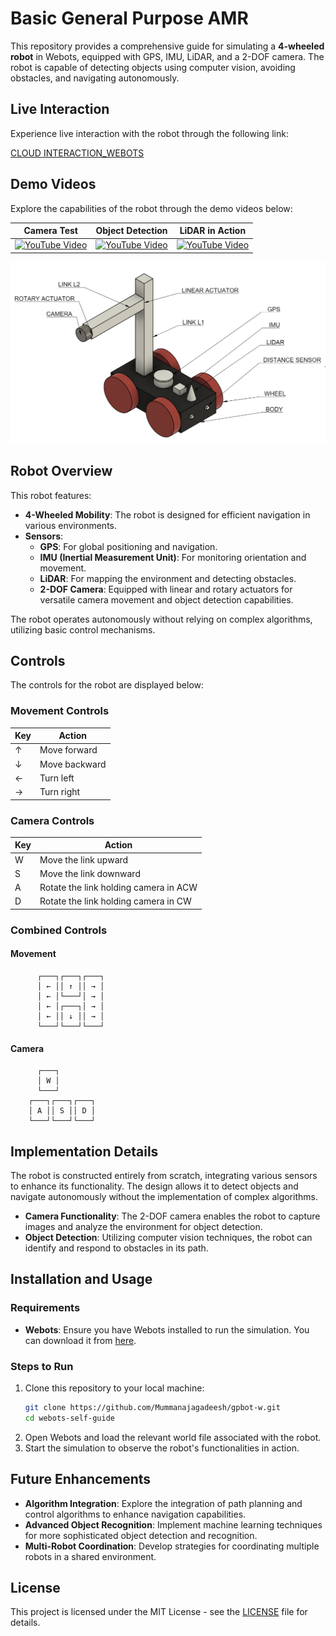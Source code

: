 # Basic General Purpose AMR

This repository provides a comprehensive guide for simulating a **4-wheeled robot** in Webots, equipped with GPS, IMU, LiDAR, and a 2-DOF camera. The robot is capable of detecting objects using computer vision, avoiding obstacles, and navigating autonomously.

## Live Interaction

Experience live interaction with the robot through the following link:

[CLOUD INTERACTION_WEBOTS](https://webots.cloud/ScKiz83?upload=webots)


## Demo Videos

Explore the capabilities of the robot through the demo videos below:

| Camera Test | Object Detection | LiDAR in Action |
|-------------|------------------|-----------------|
| [![YouTube Video](https://img.youtube.com/vi/rqTKV85uOz4/0.jpg)](https://youtu.be/rqTKV85uOz4) | [![YouTube Video](https://img.youtube.com/vi/wl0mYWiO184/0.jpg)](https://youtu.be/wl0mYWiO184) | [![YouTube Video](https://img.youtube.com/vi/9qBLSOo2feE/0.jpg)](https://youtu.be/9qBLSOo2feE) |

![GPBot](https://github.com/Mummanajagadeesh/gpbot-w/blob/b1c7eff5d086191858d81d4e660062cbd1c35c6b/gpbot.png?raw=true)

## Robot Overview

This robot features:
- **4-Wheeled Mobility**: The robot is designed for efficient navigation in various environments.
- **Sensors**:
  - **GPS**: For global positioning and navigation.
  - **IMU (Inertial Measurement Unit)**: For monitoring orientation and movement.
  - **LiDAR**: For mapping the environment and detecting obstacles.
  - **2-DOF Camera**: Equipped with linear and rotary actuators for versatile camera movement and object detection capabilities.
  
The robot operates autonomously without relying on complex algorithms, utilizing basic control mechanisms.

## Controls

The controls for the robot are displayed below:

### Movement Controls

| Key    | Action             |
|--------|--------------------|
| ↑      | Move forward        |
| ↓      | Move backward       |
| ←      | Turn left           |
| →      | Turn right          |

### Camera Controls

| Key    | Action                         |
|--------|--------------------------------|
| W      | Move the link upward           |
| S      | Move the link downward         |
| A      | Rotate the link holding camera in ACW |
| D      | Rotate the link holding camera in CW |

### Combined Controls

#### Movement
```plaintext
      ┌───┐┌───┐┌───┐
      │ ← ││ ↑ ││ → │
      │ ← │└───┘│ → │
      │ ← │┌───┐│ → │
      │ ← ││ ↓ ││ → │
      └───┘└───┘└───┘
```

#### Camera
```plaintext
      ┌───┐
      │ W │ 
      └───┘
    ┌───┐┌───┐┌───┐
    │ A ││ S ││ D │
    └───┘└───┘└───┘
```

## Implementation Details

The robot is constructed entirely from scratch, integrating various sensors to enhance its functionality. The design allows it to detect objects and navigate autonomously without the implementation of complex algorithms.

- **Camera Functionality**: The 2-DOF camera enables the robot to capture images and analyze the environment for object detection.
- **Object Detection**: Utilizing computer vision techniques, the robot can identify and respond to obstacles in its path.

## Installation and Usage

### Requirements
- **Webots**: Ensure you have Webots installed to run the simulation. You can download it from [here](https://cyberbotics.com/).

### Steps to Run
1. Clone this repository to your local machine:
   ```bash
   git clone https://github.com/Mummanajagadeesh/gpbot-w.git
   cd webots-self-guide
   ```
2. Open Webots and load the relevant world file associated with the robot.
3. Start the simulation to observe the robot's functionalities in action.

## Future Enhancements
- **Algorithm Integration**: Explore the integration of path planning and control algorithms to enhance navigation capabilities.
- **Advanced Object Recognition**: Implement machine learning techniques for more sophisticated object detection and recognition.
- **Multi-Robot Coordination**: Develop strategies for coordinating multiple robots in a shared environment.

## License
This project is licensed under the MIT License - see the [LICENSE](LICENSE) file for details.
